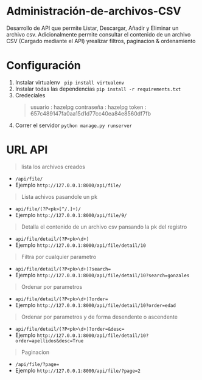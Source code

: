 # Administración-de-archivos-CSV
Desarrollo de API que permite Listar, Descargar, Añadir y Eliminar un archivo csv. 
Adicionalmente permite consultar el contenido de un archivo CSV (Cargado mediante el API) yrealizar filtros, paginacion & ordenamiento

# Configuración

1. Instalar virtualenv ``` pip install virtualenv```
2. Instalar todas las dependencias  ```pip install -r requirements.txt```
3. Credeciales 
    > usuario : hazelpg
    > contraseña : hazelpg
    > token : 657c489147fa0aa15d1d77cc40ea84e8560df7fb   
4. Correr el servidor  ```python manage.py runserver```

# URL API

> lista los archivos creados
- ```/api/file/ ```
- Ejemplo 
```http://127.0.0.1:8000/api/file/```
> Lista achivos pasandole un pk
- ```api/file/(?P<pk>[^/.]+)/```
- Ejemplo
```http://127.0.0.1:8000/api/file/9/```
> Detalla el contenido de un archivo csv pansando la pk del registro
- ```api/file/detail/(?P<pk>\d+)```
- Ejemplo
```http://127.0.0.1:8000/api/file/detail/10```

> Filtra por cualquier parametro
- ```api/file/detail/(?P<pk>\d+)?search=```
- Ejemplo
```http://127.0.0.1:8000/api/file/detail/10?search=gonzales```

> Ordenar por parametros
- ```api/file/detail/(?P<pk>\d+)?order=```
- Ejemplo
```http://127.0.0.1:8000/api/file/detail/10?order=edad```
> Ordenar por parametros y de forma desendente o ascendente 
- ```api/file/detail/(?P<pk>\d+)?order=&desc=```
- Ejemplo
```http://127.0.0.1:8000/api/file/detail/10?order=apellidos&desc=True``` 
 
> Paginacion
- ```/api/file/?page=```
- Ejemplo
```http://127.0.0.1:8000/api/file/?page=2```
